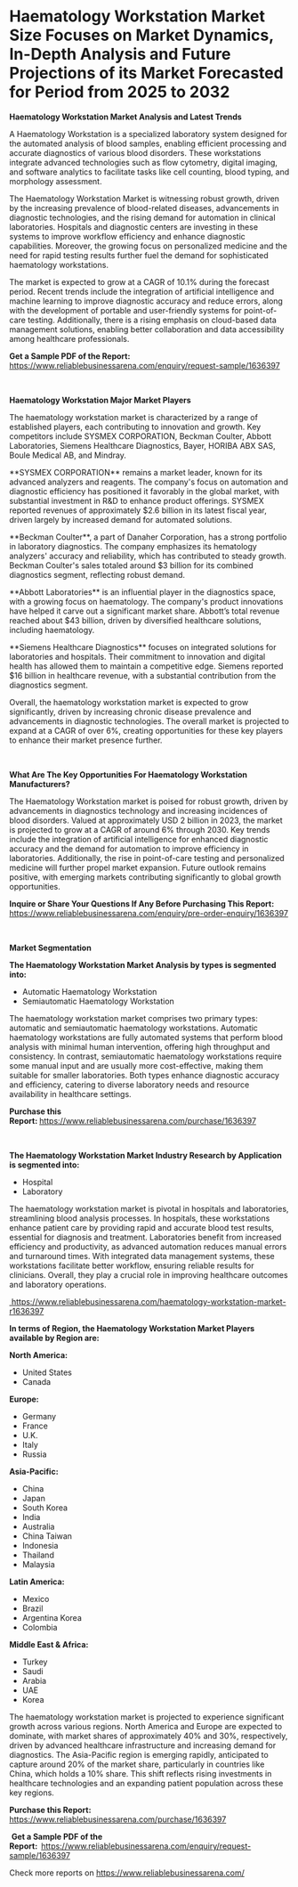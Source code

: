 <p><h1>Haematology Workstation Market Size Focuses on Market Dynamics, In-Depth Analysis and Future Projections of its Market Forecasted for Period from 2025 to 2032</h1></p><p><strong>Haematology Workstation Market Analysis and Latest Trends</strong></p>
<p><p>A Haematology Workstation is a specialized laboratory system designed for the automated analysis of blood samples, enabling efficient processing and accurate diagnostics of various blood disorders. These workstations integrate advanced technologies such as flow cytometry, digital imaging, and software analytics to facilitate tasks like cell counting, blood typing, and morphology assessment.</p><p>The Haematology Workstation Market is witnessing robust growth, driven by the increasing prevalence of blood-related diseases, advancements in diagnostic technologies, and the rising demand for automation in clinical laboratories. Hospitals and diagnostic centers are investing in these systems to improve workflow efficiency and enhance diagnostic capabilities. Moreover, the growing focus on personalized medicine and the need for rapid testing results further fuel the demand for sophisticated haematology workstations.</p><p>The market is expected to grow at a CAGR of 10.1% during the forecast period. Recent trends include the integration of artificial intelligence and machine learning to improve diagnostic accuracy and reduce errors, along with the development of portable and user-friendly systems for point-of-care testing. Additionally, there is a rising emphasis on cloud-based data management solutions, enabling better collaboration and data accessibility among healthcare professionals.</p></p>
<p><strong>Get a Sample PDF of the Report:&nbsp;</strong> <a href="https://www.reliablebusinessarena.com/enquiry/request-sample/1636397?utm_campaign=2461&utm_medium=2&utm_source=Github&utm_content=ia&utm_term=23032025&utm_id=haematology-workstation">https://www.reliablebusinessarena.com/enquiry/request-sample/1636397</a></p>
<p>&nbsp;</p>
<p><strong>Haematology Workstation Major Market Players</strong></p>
<p><p>The haematology workstation market is characterized by a range of established players, each contributing to innovation and growth. Key competitors include SYSMEX CORPORATION, Beckman Coulter, Abbott Laboratories, Siemens Healthcare Diagnostics, Bayer, HORIBA ABX SAS, Boule Medical AB, and Mindray.</p><p>**SYSMEX CORPORATION** remains a market leader, known for its advanced analyzers and reagents. The company's focus on automation and diagnostic efficiency has positioned it favorably in the global market, with substantial investment in R&D to enhance product offerings. SYSMEX reported revenues of approximately $2.6 billion in its latest fiscal year, driven largely by increased demand for automated solutions.</p><p>**Beckman Coulter**, a part of Danaher Corporation, has a strong portfolio in laboratory diagnostics. The company emphasizes its hematology analyzers' accuracy and reliability, which has contributed to steady growth. Beckman Coulter's sales totaled around $3 billion for its combined diagnostics segment, reflecting robust demand.</p><p>**Abbott Laboratories** is an influential player in the diagnostics space, with a growing focus on haematology. The company's product innovations have helped it carve out a significant market share. Abbott’s total revenue reached about $43 billion, driven by diversified healthcare solutions, including haematology.</p><p>**Siemens Healthcare Diagnostics** focuses on integrated solutions for laboratories and hospitals. Their commitment to innovation and digital health has allowed them to maintain a competitive edge. Siemens reported $16 billion in healthcare revenue, with a substantial contribution from the diagnostics segment.</p><p>Overall, the haematology workstation market is expected to grow significantly, driven by increasing chronic disease prevalence and advancements in diagnostic technologies. The overall market is projected to expand at a CAGR of over 6%, creating opportunities for these key players to enhance their market presence further.</p></p>
<p>&nbsp;</p>
<p><strong>What Are The Key Opportunities For Haematology Workstation Manufacturers?</strong></p>
<p><p>The Haematology Workstation market is poised for robust growth, driven by advancements in diagnostics technology and increasing incidences of blood disorders. Valued at approximately USD 2 billion in 2023, the market is projected to grow at a CAGR of around 6% through 2030. Key trends include the integration of artificial intelligence for enhanced diagnostic accuracy and the demand for automation to improve efficiency in laboratories. Additionally, the rise in point-of-care testing and personalized medicine will further propel market expansion. Future outlook remains positive, with emerging markets contributing significantly to global growth opportunities.</p></p>
<p><strong>Inquire or Share Your Questions If Any Before Purchasing This Report:</strong> <a href="https://www.reliablebusinessarena.com/enquiry/pre-order-enquiry/1636397?utm_campaign=2461&utm_medium=2&utm_source=Github&utm_content=ia&utm_term=23032025&utm_id=haematology-workstation">https://www.reliablebusinessarena.com/enquiry/pre-order-enquiry/1636397</a></p>
<p>&nbsp;</p>
<p><strong>Market Segmentation</strong></p>
<p><strong>The Haematology Workstation Market Analysis by types is segmented into:</strong></p>
<p><ul><li>Automatic Haematology Workstation</li><li>Semiautomatic Haematology Workstation</li></ul></p>
<p><p>The haematology workstation market comprises two primary types: automatic and semiautomatic haematology workstations. Automatic haematology workstations are fully automated systems that perform blood analysis with minimal human intervention, offering high throughput and consistency. In contrast, semiautomatic haematology workstations require some manual input and are usually more cost-effective, making them suitable for smaller laboratories. Both types enhance diagnostic accuracy and efficiency, catering to diverse laboratory needs and resource availability in healthcare settings.</p></p>
<p><strong>Purchase this Report:&nbsp;</strong><a href="https://www.reliablebusinessarena.com/purchase/1636397?utm_campaign=2461&utm_medium=2&utm_source=Github&utm_content=ia&utm_term=23032025&utm_id=haematology-workstation">https://www.reliablebusinessarena.com/purchase/1636397</a></p>
<p>&nbsp;</p>
<p><strong>The Haematology Workstation Market Industry Research by Application is segmented into:</strong></p>
<p><ul><li>Hospital</li><li>Laboratory</li></ul></p>
<p><p>The haematology workstation market is pivotal in hospitals and laboratories, streamlining blood analysis processes. In hospitals, these workstations enhance patient care by providing rapid and accurate blood test results, essential for diagnosis and treatment. Laboratories benefit from increased efficiency and productivity, as advanced automation reduces manual errors and turnaround times. With integrated data management systems, these workstations facilitate better workflow, ensuring reliable results for clinicians. Overall, they play a crucial role in improving healthcare outcomes and laboratory operations.</p></p>
<p><a href="https://www.reliablebusinessarena.com/haematology-workstation-market-r1636397?utm_campaign=2461&utm_medium=2&utm_source=Github&utm_content=ia&utm_term=23032025&utm_id=haematology-workstation">&nbsp;https://www.reliablebusinessarena.com/haematology-workstation-market-r1636397</a></p>
<p><strong>In terms of Region, the Haematology Workstation Market Players available by Region are:</strong></p>
<p>
    <p> <strong> North America: </strong>
        <ul>
            <li>United States</li>
            <li>Canada</li>
        </ul>
        </p> 
    <p> <strong> Europe: </strong>
        <ul>
            <li>Germany</li>
            <li>France</li>
            <li>U.K.</li>
            <li>Italy</li>
            <li>Russia</li>
        </ul>
        </p> 
    <p> <strong> Asia-Pacific: </strong>
        <ul>
            <li>China</li>
            <li>Japan</li>
            <li>South Korea</li>
            <li>India</li>
            <li>Australia</li>
            <li>China Taiwan</li>
            <li>Indonesia</li>
            <li>Thailand</li>
            <li>Malaysia</li>
        </ul>
        </p> 
    <p> <strong> Latin America: </strong>
        <ul>
            <li>Mexico</li>
            <li>Brazil</li>
            <li>Argentina Korea</li>
            <li>Colombia</li>
        </ul>
        </p> 
    <p> <strong> Middle East & Africa: </strong>
        <ul>
            <li>Turkey</li>
            <li>Saudi</li>
            <li>Arabia</li>
            <li>UAE</li>
            <li>Korea</li>
        </ul>
    </p>
    </p>
<p><p>The haematology workstation market is projected to experience significant growth across various regions. North America and Europe are expected to dominate, with market shares of approximately 40% and 30%, respectively, driven by advanced healthcare infrastructure and increasing demand for diagnostics. The Asia-Pacific region is emerging rapidly, anticipated to capture around 20% of the market share, particularly in countries like China, which holds a 10% share. This shift reflects rising investments in healthcare technologies and an expanding patient population across these key regions.</p></p>
<p><strong>Purchase this Report: </strong><a href="https://www.reliablebusinessarena.com/purchase/1636397?utm_campaign=2461&utm_medium=2&utm_source=Github&utm_content=ia&utm_term=23032025&utm_id=haematology-workstation">https://www.reliablebusinessarena.com/purchase/1636397</a></p>
<p>&nbsp;<strong>Get a Sample PDF of the Report:&nbsp;&nbsp;</strong><a href="https://www.reliablebusinessarena.com/enquiry/request-sample/1636397?utm_campaign=2461&utm_medium=2&utm_source=Github&utm_content=ia&utm_term=23032025&utm_id=haematology-workstation">https://www.reliablebusinessarena.com/enquiry/request-sample/1636397</a></p>
<p><strong></strong></p>
<p>Check more reports on <a href="https://www.reliablebusinessarena.com/?utm_campaign=2461&utm_medium=2&utm_source=Github&utm_content=ia&utm_term=23032025&utm_id=haematology-workstation">https://www.reliablebusinessarena.com/</a></p>